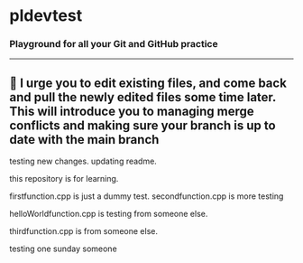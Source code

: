 # pldevtest
### Playground for all your Git and GitHub practice
---
## :pray: I urge you to edit existing files, and come back and pull the newly edited files some time later. This will introduce you to managing merge conflicts and making sure your branch is up to date with the main branch

testing new changes. updating readme.

this repository is for learning.

firstfunction.cpp is just a dummy test. 
secondfunction.cpp is more testing

helloWorldfunction.cpp is testing from someone else.

thirdfunction.cpp is from someone else.

testing one sunday someone

